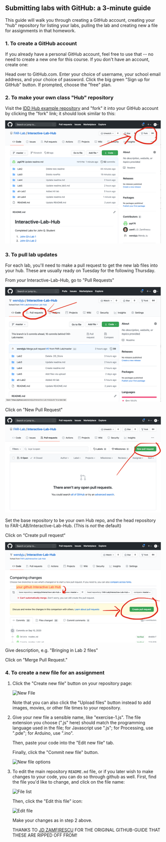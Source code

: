 Submitting labs with GitHub: a 3-minute guide
-------------------------------------------------

This guide will walk you through creating a GitHub account, creating your "hub" repository for listing your labs, pulling the lab  and creating new a file for assignments in that homework.

### 1. To create a GitHub account ### 

If you already have a personal GitHub account, feel free to use that -- no need to create a new one for this course. If you don't have an account, create one:

Head over to GitHub.com.
Enter your choice of username, your school email address, and your choice of password.
Click the big green "Sign up for GitHub" button.
If prompted, choose the "free" plan.

### 2. To make your own class "Hub" repository ### 

Visit the [IDD Hub example repository](https://github.com/FAR-Lab/Interactive-Lab-Hub) and "fork" it into your GitHub account by clicking the "fork" link; it should look similar to this:

![Fork repository](fork.png?raw=true)

### 3. To pull lab updates ### 

For each lab, you'll need to make a pull request to get the new lab files into your hub. These are usually ready on Tuesday for the following Thursday.

From *your* Interactive-Lab-Hub, go to "Pull Requests"

![Pull Requests](pull.png?raw=true)

Click on "New Pull Request"

![New Pull Request](Newpull.png?raw=true)

Set the base repository to be your own Hub repo, and the head repository to FAR-LAB/Interactive-Lab-Hub. (This is *not* the default)

Click on “Create pull request“

![Create Pull Request](compare_changes.png?raw=true)

Give description, e.g. "Bringing in Lab 2 files"

Click on "Merge Pull Request."



### 4. To create a new file for an assignment ### 

1.  Click the "Create new file" button on your repository page:
    
    ![New File](https://github.com/jdz32/github-guide/blob/master/img/new-file.png?raw=true)
    
    Note that you can also click the "Upload files" button instead to add images, movies, or other file times to your repository.

2.  Give your new file a sensible name, like "exercise-1.js". The file extension you choose  (".js" here) should match
    the programming language used in the file; for Javascript use ".js"; for Processing, use ".pde"; for Arduino, use ".ino".
    
    Then, paste your code into the "Edit new file" tab.
    
    Finally, click the "Commit new file" button.
    
    ![New file options](https://github.com/jdz32/github-guide/blob/master/img/new-file-entry.png?raw=true)

3.  To edit the main repository `README.md` file, or if you later wish to 
    make changes to your code, you can do so through github as well. First,
    find the file you'd like to change, and click on the file name:
    
    ![File list](https://github.com/jdz32/github-guide/blob/master/img/file-list.png?raw=true)
    
    Then, click the "Edit this file" icon:
    
    ![Edit file](https://github.com/jdz32/github-guide/blob/master/img//edit-file.png?raw=true)
    
    Make your changes as in step 2 above.
    
    THANKS TO [JD ZAMFIRESCU](https://github.com/jdz32) FOR THE ORIGINAL GITHUB-GUIDE THAT THESE ARE RIPPED OFF FROM!
